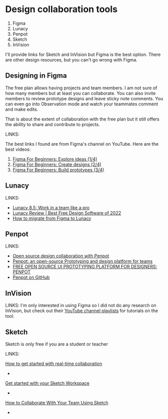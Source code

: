 # Design collaboration tools

1. Figma
1. Lunacy
1. Penpot
1. Sketch
1. InVision

I'll provide links for Sketch and InVision but Figma is the best option. There are other design resources, but you can't go wrong with Figma.

## Designing in Figma

The free plan allows having projects and team members. I am not sure of how many members but at least you can collaborate. You can also invite members to review prototype designs and leave sticky note comments. You can even go into Observation mode and watch your teammates comment and make edits.

That is about the extent of collaboration with the free plan but it still offers the ability to share and contribute to projects.

LINKS:

The best links I found are from Figma's channel on YouTube. Here are the best videos:

1. [Figma For Beginners: Explore ideas (1/4)](https://youtu.be/dXQ7IHkTiMM)
1. [Figma For Beginners: Create designs (2/4)](https://youtu.be/wvFd-z7jSaA)
1. [Figma For Beginners: Build prototypes (3/4)](https://youtu.be/lTIeZ2ahEkQ)

## Lunacy

LINKS:

- [Lunacy 8.5: Work in a team like a pro](https://blog.icons8.com/articles/lunacy-8-5-work-in-a-team-like-a-pro/)
- [Lunacy Review | Best Free Design Software of 2022](https://www.techwhoop.com/lunacy-review/)
- [How to migrate from Figma to Lunacy](https://icons8.medium.com/how-to-migrate-from-figma-to-lunacy-a6de9d967f96)

## Penpot

LINKS:

- [Open source design collaboration with Penpot](https://opensource.com/article/21/12/open-source-design-penpot)
- [Penpot: an open-source Prototyping and design platform for teams](https://medevel.com/penpot/)
- [FREE OPEN SOURCE UI PROTOTYPING PLATFORM FOR DESIGNERS: PENPOT](https://www.ilovefreesoftware.com/25/webware/free-open-source-ui-prototyping-platform-for-designers-penpot.html)
- [Penpot on GitHub](https://github.com/penpot/penpot)

## InVision

LINKS: I'm only interested in using Figma so I did not do any research on InVision, but check out their [YouTube channel playlists](https://www.youtube.com/c/Invisionappinc/playlists) for tutorials on the tool.

## Sketch

Sketch is only free if you are a student or teacher

LINKS:

[How to get started with real-time collaboration](https://www.sketch.com/blog/2021/05/05/get-started-with-real-time-collaboration/)

-

[Get started with your Sketch Workspace](https://www.sketch.com/blog/2021/11/02/get-started-sketch-workspace/)

-

[How to Collaborate With Your Team Using Sketch](https://webdesign.tutsplus.com/articles/how-to-collaborate-with-your-team-using-sketch--cms-25170)

-
